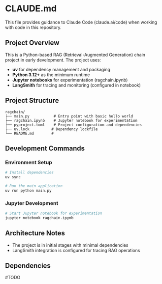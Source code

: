 # CLAUDE.md

This file provides guidance to Claude Code (claude.ai/code) when working with code in this repository.

## Project Overview

This is a Python-based RAG (Retrieval-Augmented Generation) chain project in early development. The project uses:
- **uv** for dependency management and packaging
- **Python 3.12+** as the minimum runtime
- **Jupyter notebooks** for experimentation (ragchain.ipynb)
- **LangSmith** for tracing and monitoring (configured in notebook)

## Project Structure

```
ragchain/
├── main.py           # Entry point with basic hello world
├── ragchain.ipynb    # Jupyter notebook for experimentation
├── pyproject.toml    # Project configuration and dependencies
├── uv.lock          # Dependency lockfile
└── README.md        # 
```

## Development Commands

### Environment Setup
```bash
# Install dependencies
uv sync

# Run the main application
uv run python main.py
```

### Jupyter Development
```bash
# Start Jupyter notebook for experimentation
jupyter notebook ragchain.ipynb
```

## Architecture Notes

- The project is in initial stages with minimal dependencies
- LangSmith integration is configured for tracing RAG operations

## Dependencies

#TODO
